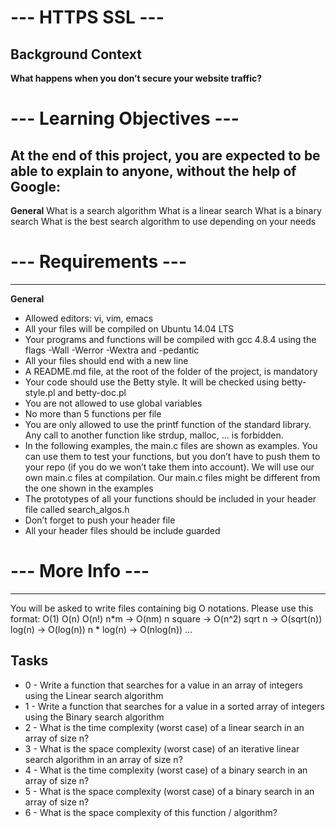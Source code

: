 # --- HTTPS SSL ---

**Background Context**
-------------
**What happens when you don’t secure your website traffic?**

# --- Learning Objectives ---
At the end of this project, you are expected to be able to explain to anyone, without the help of Google:
-------------
**General**
    What is a search algorithm
    What is a linear search
    What is a binary search
    What is the best search algorithm to use depending on your needs

# --- Requirements ---
-------------
**General**
- Allowed editors: vi, vim, emacs
- All your files will be compiled on Ubuntu 14.04 LTS
- Your programs and functions will be compiled with gcc 4.8.4 using the flags -Wall -Werror -Wextra and -pedantic
- All your files should end with a new line
- A README.md file, at the root of the folder of the project, is mandatory
- Your code should use the Betty style. It will be checked using betty-style.pl and betty-doc.pl
- You are not allowed to use global variables
- No more than 5 functions per file
- You are only allowed to use the printf function of the standard library. Any call to another function like strdup, malloc, … is forbidden.
- In the following examples, the main.c files are shown as examples. You can use them to test your functions, but you don’t have to push them to your repo (if you do we won’t take them into account). We will use our own main.c files at compilation. Our main.c files might be different from the one shown in the examples
- The prototypes of all your functions should be included in your header file called search_algos.h
- Don’t forget to push your header file
- All your header files should be include guarded

# --- More Info ---
-------------
You will be asked to write files containing big O notations. Please use this format:
        O(1)
        O(n)
        O(n!)
        n*m -> O(nm)
        n square -> O(n^2)
        sqrt n -> O(sqrt(n))
        log(n) -> O(log(n))
        n * log(n) -> O(nlog(n))
        …

**Tasks**
-------------
- 0 - Write a function that searches for a value in an array of integers using the Linear search algorithm
- 1 - Write a function that searches for a value in a sorted array of integers using the Binary search algorithm
- 2 - What is the time complexity (worst case) of a linear search in an array of size n?
- 3 - What is the space complexity (worst case) of an iterative linear search algorithm in an array of size n?
- 4 - What is the time complexity (worst case) of a binary search in an array of size n?
- 5 - What is the space complexity (worst case) of a binary search in an array of size n?
- 6 - What is the space complexity of this function / algorithm?
